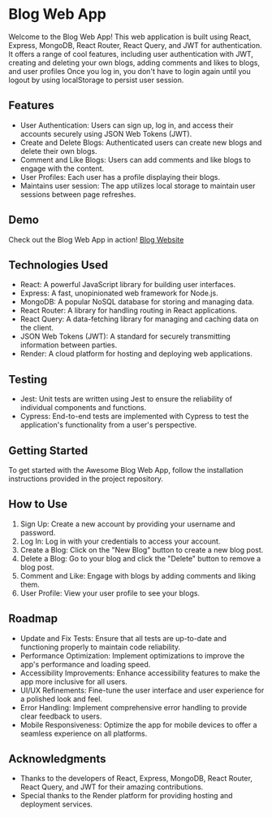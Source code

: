 # Blog Web App

Welcome to the Blog Web App! This web application is built using React, Express, MongoDB, React Router, React Query, and JWT for authentication. It offers a range of cool features, including user authentication with JWT, creating and deleting your own blogs, adding comments and likes to blogs, and user profiles Once you log in, you don't have to login again until you logout by using localStorage to persist user session.

## Features

- User Authentication: Users can sign up, log in, and access their accounts securely using JSON Web Tokens (JWT).
- Create and Delete Blogs: Authenticated users can create new blogs and delete their own blogs.
- Comment and Like Blogs: Users can add comments and like blogs to engage with the content.
- User Profiles: Each user has a profile displaying their blogs.
- Maintains user session: The app utilizes local storage to maintain user sessions between page refreshes.

## Demo

Check out the Blog Web App in action! [Blog Website](https://blog-app-5qlg.onrender.com/)

## Technologies Used

- React: A powerful JavaScript library for building user interfaces.
- Express: A fast, unopinionated web framework for Node.js.
- MongoDB: A popular NoSQL database for storing and managing data.
- React Router: A library for handling routing in React applications.
- React Query: A data-fetching library for managing and caching data on the client.
- JSON Web Tokens (JWT): A standard for securely transmitting information between parties.
- Render: A cloud platform for hosting and deploying web applications.

## Testing

- Jest: Unit tests are written using Jest to ensure the reliability of individual components and functions.
- Cypress: End-to-end tests are implemented with Cypress to test the application's functionality from a user's perspective.

## Getting Started

To get started with the Awesome Blog Web App, follow the installation instructions provided in the project repository.

## How to Use

1. Sign Up: Create a new account by providing your username and password.
2. Log In: Log in with your credentials to access your account.
3. Create a Blog: Click on the "New Blog" button to create a new blog post.
4. Delete a Blog: Go to your blog and click the "Delete" button to remove a blog post.
5. Comment and Like: Engage with blogs by adding comments and liking them.
6. User Profile: View your user profile to see your blogs.

## Roadmap

- Update and Fix Tests: Ensure that all tests are up-to-date and functioning properly to maintain code reliability.
- Performance Optimization: Implement optimizations to improve the app's performance and loading speed.
- Accessibility Improvements: Enhance accessibility features to make the app more inclusive for all users.
- UI/UX Refinements: Fine-tune the user interface and user experience for a polished look and feel.
- Error Handling: Implement comprehensive error handling to provide clear feedback to users.
- Mobile Responsiveness: Optimize the app for mobile devices to offer a seamless experience on all platforms.

## Acknowledgments

- Thanks to the developers of React, Express, MongoDB, React Router, React Query, and JWT for their amazing contributions.
- Special thanks to the Render platform for providing hosting and deployment services.
